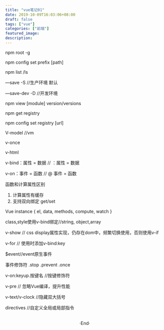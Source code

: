```yaml
---
title: "vue笔记01"
date: 2019-10-09T16:03:06+08:00
draft: false
tags: ["vue"]
categories: ["前端"]
featured_image: 
description: 
---
```

npm root -g

npm config set prefix [path]

npm list /ls

—save -S //生产环境 默认

—save-dev -D //开发环境

npm view [module] version/versions

npm get registry

npm config set registry [url]

V-model //vm

v-once

v-html

v-bind：属性 = 数据 // ：属性 = 数据

v-on：事件 = 函数 // @ 事件 = 函数

函数和计算属性区别
1. 计算属性有缓存
2. 支持双向绑定 get/set

Vue instance 
{
    el,
    data,
    methods,
    compute,
    watch
}

class,style使用v-bind绑定//string, object,array

v-show // css display属性实现，仍存在dom中，频繁切换使用，否则使用v-if

v-for // 使用时添加v-bind:key

$event//event原生事件

事件修饰符 .stop .prevent .once

v-on:keyup.按键名 //按键修饰符

v-pre // 忽略Vue编译，提升性能

v-text/v-clock //隐藏双大括号

directives //自定义全局或局部指令

<br>

<center>  ·End·  </center>